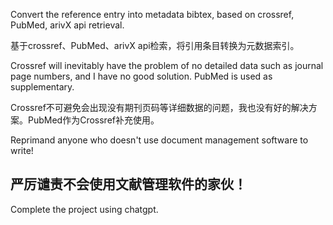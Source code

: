 Convert the reference entry into metadata bibtex, based on crossref, PubMed, arivX api retrieval. 

基于crossref、PubMed、arivX api检索，将引用条目转换为元数据索引。

Crossref will inevitably have the problem of no detailed data such as journal page numbers, and I have no good solution. PubMed is used as supplementary.

Crossref不可避免会出现没有期刊页码等详细数据的问题，我也没有好的解决方案。PubMed作为Crossref补充使用。

Reprimand anyone who doesn't use document management software to write!

## 严厉谴责不会使用文献管理软件的家伙！

Complete the project using chatgpt.

